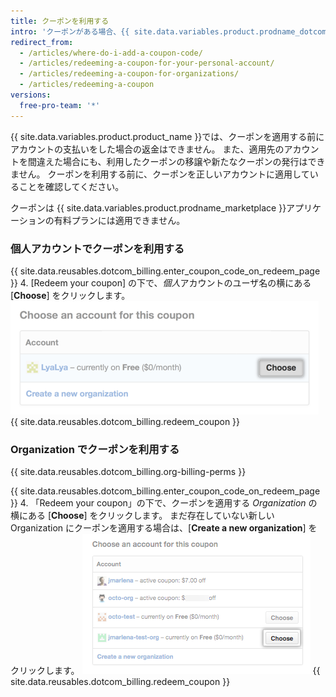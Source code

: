 ```yaml
---
title: クーポンを利用する
intro: 'クーポンがある場合、{{ site.data.variables.product.prodname_dotcom }} の有料プランに利用できます。'
redirect_from:
  - /articles/where-do-i-add-a-coupon-code/
  - /articles/redeeming-a-coupon-for-your-personal-account/
  - /articles/redeeming-a-coupon-for-organizations/
  - /articles/redeeming-a-coupon
versions:
  free-pro-team: '*'
---
```


{{ site.data.variables.product.product_name }}では、クーポンを適用する前にアカウントの支払いをした場合の返金はできません。 また、適用先のアカウントを間違えた場合にも、利用したクーポンの移譲や新たなクーポンの発行はできません。 クーポンを利用する前に、クーポンを正しいアカウントに適用していることを確認してください。

クーポンは {{ site.data.variables.product.prodname_marketplace }}アプリケーションの有料プランには適用できません。

### 個人アカウントでクーポンを利用する

{{ site.data.reusables.dotcom_billing.enter_coupon_code_on_redeem_page }}
4. [Redeem your coupon] の下で、*個人*アカウントのユーザ名の横にある [**Choose**] をクリックします。 ![選択ボタン](/assets/images/help/settings/redeem-coupon-choose-button-for-personal-accounts.png)
{{ site.data.reusables.dotcom_billing.redeem_coupon }}

### Organization でクーポンを利用する

{{ site.data.reusables.dotcom_billing.org-billing-perms }}

{{ site.data.reusables.dotcom_billing.enter_coupon_code_on_redeem_page }}
4. 「Redeem your coupon」の下で、クーポンを適用する *Organization* の横にある [**Choose**] をクリックします。 まだ存在していない新しい Organization にクーポンを適用する場合は、[**Create a new organization**] をクリックします。 ![選択ボタン](/assets/images/help/settings/redeem-coupon-choose-button.png)
{{ site.data.reusables.dotcom_billing.redeem_coupon }}
